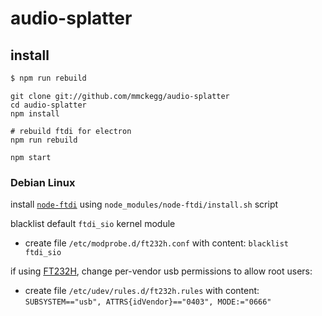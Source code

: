 # audio-splatter

## install

```bash
$ npm run rebuild
```

```shell
git clone git://github.com/mmckegg/audio-splatter
cd audio-splatter
npm install

# rebuild ftdi for electron
npm run rebuild

npm start
```

### Debian Linux

install [`node-ftdi`](https://github.com/mmckegg/node-ftdi) using `node_modules/node-ftdi/install.sh` script

blacklist default `ftdi_sio` kernel module

- create file `/etc/modprobe.d/ft232h.conf` with content: `blacklist ftdi_sio`

if using [FT232H](https://www.adafruit.com/product/2264), change per-vendor usb permissions to allow root users:

- create file `/etc/udev/rules.d/ft232h.rules` with content: `SUBSYSTEM=="usb", ATTRS{idVendor}=="0403", MODE:="0666"`
